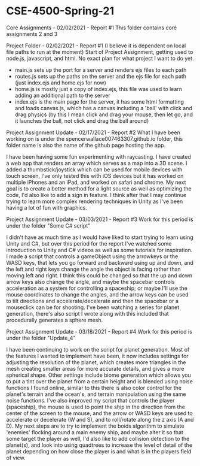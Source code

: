# CSE-4500-Spring-21
Core Assignments - 02/02/2021 - Report #1
This folder contains core assignments 2 and 3

Project Folder - 02/02/2021 - Report #1
(I believe it is dependent on local file paths to run at the moment)
Start of Project Assignment, getting used to  node.js, javascript, and html. No exact plan for what project I want to do yet. 
- main.js sets up the port for a server and renders ejs files to each path
- routes.js sets up the paths on the server and the ejs file for each path (just index.ejs and home.ejs for now)
- home.js is mostly just a copy of index.ejs, this file was used to learn adding an additional path to the server
- index.ejs is the main page for the server, it has some html formatting and loads canvas.js, which has a canvas including a 'ball'
with click and drag physics (by this I mean click and drag your mouse, then let go, and it launches the ball, not click and drag the ball around)

Project Assignment Update - 02/17/2021 - Report #2
What I have been working on is under the spencerwallace007463307.github.io folder, this folder name is also the name of the github page hosting the app.

I have been having some fun experimenting with raycasting. I have created a web app that renders an array which serves as a map into a 3D scene.
I added a thumbstick/joystick which can be used for mobile devices with touch screen, I've only tested this with iOS devices but it has worked
on multiple iPhones and an iPad, and worked on safari and chrome. My next goal is to create a better method for a light source as well as
optimizing the code, I'd also like to add a sign in feature. I think after that I may continue trying to learn more complex rendering techniques
in Unity as I've been having a lot of fun with graphics. 

Project Assignment Update - 03/03/2021 - Report #3
Work for this period is under the folder "Some C# script"

I didn't have as much time as I would have liked to start trying to learn using Unity and C#, but over this period for the report I've watched some introduction to Unity and C# videos as well as some tutorials for inspiration. I made a script that controls a gameObject using the arrowkeys or the WASD keys, that lets you go forward and backward using up and down, and the left and right keys change the angle the object is facing rather than moving left and right. I think this could be changed so that the up and down arrow keys also change the angle, and maybe the spacebar controls acceleration as a system for controlling a spaceship; or maybe I'll use the mouse coordinates to change the angles, and the arrow keys can be used to tilt directions and accelerate/decelerate and then the spacebar or a mouseclick can be for shooting. I've been watching a series for planet generation, there's also script I wrote along with this included that procedurally generates a sphere mesh.

Project Assignment Update - 03/18/2021 - Report #4
Work for this period is under the folder "Update_4"

I have been continuing to work on the script for planet generation. Most of the features I wanted to implement have been, it now includes settings for adjusting the resolution of the planet, which creates more triangles in the mesh creating smaller areas for more accurate details, and gives a more spherical shape. Other settings include biome generation which allows you to put a tint over the planet from a certain height and is blended using noise functions I found online, similar to this there is also color control for the planet's terrain and the ocean's, and terrain manipulation using the same noise functions. I've also improved my script that controls the player (spaceship), the mouse is used to point the ship in the direction from the center of the screen to the mouse, and the arrow or WASD keys are used to accelerate or decelerate (W and S), and to roll/rotate along the z axis (A and D). My next steps are to try to implement the boids algorithm to simulate 'enemies' flocking around a main enemy ship, and maybe alter it so that some target the player as well, I'd also like to add collision detection to the planet(s), and look into using quadtrees to increase the level of detail of the planet depending on how close the player is and what is in the players field of view.
